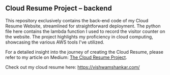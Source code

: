 ## Cloud Resume Project – backend

This repository exclusively contains the back-end code of my Cloud Resume Website, streamlined for straightforward deployment. The python file here contains the lambda function I used to record the visitor counter on the website. The project highlights my proficiency in cloud computing, showcasing the various AWS tools I've utilized.

For a detailed insight into the journey of creating the Cloud Resume, please refer to my article on Medium: [The Cloud Resume Project](https://medium.com/@vishwam8301/the-cloud-resume-project-b3b6c3c4a791).

Check out my cloud resume here: https://vishwamshankar.com/
